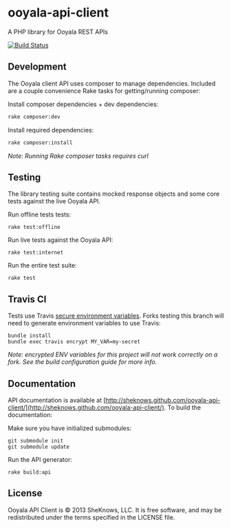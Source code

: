 ooyala-api-client
=================

A PHP library for Ooyala REST APIs

[![Build Status](https://api.travis-ci.org/sheknows/ooyala-api-client.png?branch=master)](https://travis-ci.org/sheknows/ooyala-api-client)

Development
-----------
The Ooyala client API uses composer to manage dependencies.
Included are a couple convenience Rake tasks for getting/running composer:

Install composer dependencies + dev dependencies:

```sh
rake composer:dev
```

Install required dependencies:

```sh
rake composer:install
```

_Note: Running Rake composer tasks requires curl_

Testing
-------
The library testing suite contains mocked response objects and some core tests against the live Ooyala API.

Run offline tests tests:

```shell
rake test:offline
```

Run live tests against the Ooyala API:

```shell
rake test:internet
```

Run the entire test suite:

```shell
rake test
```

Travis CI
---------
Tests use Travis [secure environment variables](http://about.travis-ci.org/docs/user/build-configuration/#Secure-environment-variables). Forks testing this branch will need to generate environment variables to use Travis:

```shell
bundle install
bundle exec travis encrypt MY_VAR=my-secret
```

_Note: encrypted ENV variables for this project will not work correctly on a fork. See the build configuration guide for more info._

Documentation
-------------
API documentation is available at [http://sheknows.github.com/ooyala-api-client/](http://sheknows.github.com/ooyala-api-client/). To build the documentation:

Make sure you have initialized submodules:
```
git submodule init
git submodule update
```

Run the API generator:
```shell
rake build:api
```

License
-------
Ooyala API Client is © 2013 SheKnows, LLC. It is free software, and may be
redistributed under the terms specified in the LICENSE file.

